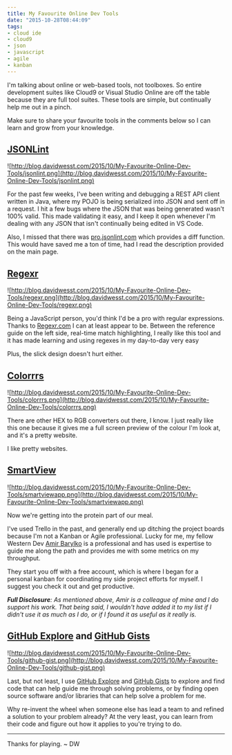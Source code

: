 ```yaml
---
title: My Favourite Online Dev Tools
date: "2015-10-28T08:44:09"
tags:
- cloud ide
- cloud9
- json
- javascript
- agile
- kanban
---
```


I'm talking about online or web-based tools, not toolboxes. So entire development suites like Cloud9 or Visual Studio Online are off the table because they are full tool suites. These tools are simple, but continually help me out in a pinch.

<!--more-->
  
Make sure to share your favourite tools in the comments below so I can learn and grow from your knowledge. 

## [JSONLint](http://jsonlint.com)

![http://blog.davidwesst.com/2015/10/My-Favourite-Online-Dev-Tools/jsonlint.png](http://blog.davidwesst.com/2015/10/My-Favourite-Online-Dev-Tools/jsonlint.png)

For the past few weeks, I've been writing and debugging a REST API client written in Java, where my POJO is being serialized into JSON and sent off in a request. I hit a few bugs where the JSON that was being generated wasn't 100% valid. This made validating it easy, and I keep it open whenever I'm dealing with any JSON that isn't continually being edited in VS Code.

Also, I missed that there was [pro.jsonlint.com](http://pro.jsonlint.com/) which provides a diff function. This would have saved me a ton of time, had I read the description provided on the main page. 

## [Regexr](http://www.regexr.com/)

![http://blog.davidwesst.com/2015/10/My-Favourite-Online-Dev-Tools/regexr.png](http://blog.davidwesst.com/2015/10/My-Favourite-Online-Dev-Tools/regexr.png)

Being a JavaScript person, you'd think I'd be a pro with regular expressions. Thanks to [Regexr.com](http://regexr.com) I can at least appear to be. Between the reference guide on the left side, real-time match highlighting, I really like this tool and it has made learning and using regexes in my day-to-day very easy

Plus, the slick design doesn't hurt either.

## [Colorrrs](http://hex.colorrrs.com/)

![http://blog.davidwesst.com/2015/10/My-Favourite-Online-Dev-Tools/colorrrs.png](http://blog.davidwesst.com/2015/10/My-Favourite-Online-Dev-Tools/colorrrs.png)

There are other HEX to RGB converters out there, I know. I just really like this one because it gives me a full screen preview of the colour I'm look at, and it's a pretty website.

I like pretty websites.

## [SmartView](http://smartviewapp.com/)

![http://blog.davidwesst.com/2015/10/My-Favourite-Online-Dev-Tools/smartviewapp.png](http://blog.davidwesst.com/2015/10/My-Favourite-Online-Dev-Tools/smartviewapp.png)

Now we're getting into the protein part of our meal.

I've used Trello in the past, and generally end up ditching the project boards because I'm not a Kanban or Agile professional. Lucky for me, my fellow Western Dev [Amir Barylko](http://www.westerndevs.com/bios/amir_barylko/) is a professional and has used is expertise to guide me along the path and provides me with some metrics on my throughput.

They start you off with a free account, which is where I began for a personal kanban for coordinating my side project efforts for myself. I suggest you check it out and get productive.

_**Full Disclosure**:  As mentioned above, Amir is a colleague of mine and I do support his work. That being said, I wouldn't have added it to my list if I didn't use it as much as I do, or if I found it as useful as it really is._ 

## [GitHub Explore](https://github.com/explore) and [GitHub Gists](https://gist.github.com/)

![http://blog.davidwesst.com/2015/10/My-Favourite-Online-Dev-Tools/github-gist.png](http://blog.davidwesst.com/2015/10/My-Favourite-Online-Dev-Tools/github-gist.png)

Last, but not least, I use [GitHub Explore](https://github.com/explore) and [GitHub Gists](https://gist.github.com/) to explore and find code that can help guide me through solving problems, or by finding open source software and/or libraries that can help solve a problem for me.

Why re-invent the wheel when someone else has lead a team to and refined a solution to your problem already? At the very least, you can learn from their code and figure out how it applies to you're trying to do.

---
Thanks for playing. ~ DW